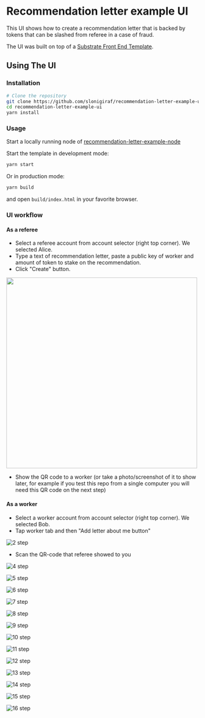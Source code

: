 # Recommendation letter example UI

This UI shows how to create a recommendation letter that is backed by tokens that can be slashed from referee in a case of fraud.

The UI was built on top of a [Substrate Front End Template](https://github.com/substrate-developer-hub/substrate-front-end-template).

## Using The UI

### Installation

```bash
# Clone the repository
git clone https://github.com/slonigiraf/recommendation-letter-example-ui.git
cd recommendation-letter-example-ui
yarn install
```

### Usage

Start a locally running node of [recommendation-letter-example-node](https://github.com/slonigiraf/recommendation-letter-example-node)

Start the template in development mode:

```bash
yarn start
```

Or in production mode:

```bash
yarn build
```

and open `build/index.html` in your favorite browser.

### UI workflow

#### As a referee

- Select a referee account from account selector (right top corner). We selected Alice.
- Type a text of recommendation letter, paste a public key of worker and amount of token to stake on the recommendation.
- Click "Create" button.

<img src="https://github.com/slonigiraf/recommendation-letter-example-ui/blob/main/ui-examples/1.png?raw=true" width="500">

- Show the QR code to a worker (or take a photo/screenshot of it to show later, for example if you test this repo from a single computer you will need this QR code on the next step)

#### As a worker

- Select a worker account from account selector (right top corner). We selected Bob.
- Tap worker tab and then "Add letter about me button"

![2 step](https://github.com/slonigiraf/recommendation-letter-example-ui/blob/main/ui-examples/2.png?raw=true)

- Scan the QR-code that referee showed to you

![4 step](https://github.com/slonigiraf/recommendation-letter-example-ui/blob/main/ui-examples/4.png?raw=true)

![5 step](https://github.com/slonigiraf/recommendation-letter-example-ui/blob/main/ui-examples/5.png?raw=true)

![6 step](https://github.com/slonigiraf/recommendation-letter-example-ui/blob/main/ui-examples/6.png?raw=true)

![7 step](https://github.com/slonigiraf/recommendation-letter-example-ui/blob/main/ui-examples/7.png?raw=true)

![8 step](https://github.com/slonigiraf/recommendation-letter-example-ui/blob/main/ui-examples/8.png?raw=true)

![9 step](https://github.com/slonigiraf/recommendation-letter-example-ui/blob/main/ui-examples/9.png?raw=true)

![10 step](https://github.com/slonigiraf/recommendation-letter-example-ui/blob/main/ui-examples/10.png?raw=true)

![11 step](https://github.com/slonigiraf/recommendation-letter-example-ui/blob/main/ui-examples/11.png?raw=true)

![12 step](https://github.com/slonigiraf/recommendation-letter-example-ui/blob/main/ui-examples/12.png?raw=true)

![13 step](https://github.com/slonigiraf/recommendation-letter-example-ui/blob/main/ui-examples/13.png?raw=true)

![14 step](https://github.com/slonigiraf/recommendation-letter-example-ui/blob/main/ui-examples/14.png?raw=true)

![15 step](https://github.com/slonigiraf/recommendation-letter-example-ui/blob/main/ui-examples/15.png?raw=true)

![16 step](https://github.com/slonigiraf/recommendation-letter-example-ui/blob/main/ui-examples/16.png?raw=true)

